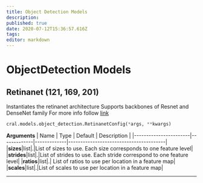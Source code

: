 ```yaml
---
title: Object Detection Models
description: 
published: true
date: 2020-07-12T15:36:57.616Z
tags: 
editor: markdown
---
```


# ObjectDetection Models

## Retinanet (121, 169, 201)
Instantiates the retinanet architecture 
Supports backbones of Resnet and DenseNet family
For more info follow [link](https://blog.segmind.com/an-introduction-to-retinanet-and-how-we-make-it-easier-to-use/)

```py
cral.models.object_detection.RetinanetConfig(*args, **kwargs)
```
**Arguments**
| Name                  | Type        | Default     | Description                            |
|-----------------------|-------------|-------------|----------------------------------------|
|**sizes**|list|.|List of sizes to use. Each size corresponds to one feature level|
|**strides**|list|.|List of strides to use. Each stride correspond to one feature level|
|**ratios**|list|.| List of ratios to use per location in a feature map|
|**scales**|list|.|List of scales to use per location in a feature map|

---
